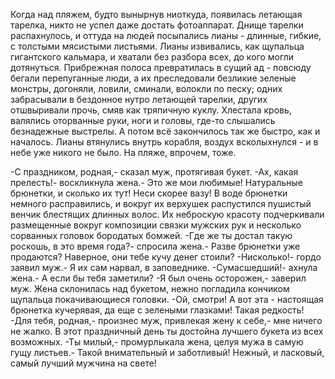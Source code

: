   Когда над пляжем, будто вынырнув ниоткуда, появилась летающая тарелка, никто не успел даже достать фотоаппарат. Днище тарелки распахнулось, и оттуда на людей посыпались лианы - длинные, гибкие, с толстыми мясистыми листьями. Лианы извивались, как щупальца гигантского кальмара, и хватали без разбора всех, до кого могли дотянуться. Прибрежная полоса превратилась в сущий ад - повсюду бегали перепуганные люди, а их преследовали безликие зеленые монстры, догоняли, ловили, сминали, волокли по песку; одних забрасывали в бездонное нутро летающей тарелки, других отшвыривали прочь, смяв как тряпичную куклу. Хлестала кровь, валялись оторванные руки, ноги и головы, где-то слышались безнадежные выстрелы. А потом всё закончилось так же быстро, как и началось. Лианы втянулись внутрь корабля, воздух всколыхнулся - и в небе уже никого не было. На пляже, впрочем, тоже.


-С праздником, родная,- сказал муж, протягивая букет.
-Ах, какая прелесть!- воскликнула жена.- Это же мои любимые! Натуральные брюнетки, и сколько их тут! Неси скорее вазу!
В воде брюнетки немного расправились, и вокруг их верхушек распустился пушистый венчик блестящих длинных волос. Их неброскую красоту подчеркивали размещенные вокруг композиции связки мужских рук и несколько сорванных головок бородатых бомжей.
-Где же ты достал такую роскошь, в это время года?- спросила жена.- Разве брюнетки уже продаются? Наверное, они тебе кучу денег стоили?
-Нисколько!- гордо заявил муж.- Я их сам нарвал, в заповеднике.
-Сумасшедший!- ахнула жена.- А если бы тебя заметили?
-Я был очень осторожен,- заверил муж.
Жена склонилась над букетом, нежно погладила кончиком щупальца покачивающиеся головки.
-Ой, смотри! А вот эта - настоящая брюнетка кучерявая, да еще с зелеными глазками! Такая редкость!
-Для тебя, родная,- произнес муж, привлекая жену к себе,- мне ничего не жалко. В этот праздничный день ты достойна лучшего букета из всех возможных.
-Ты милый,- промурлыкала жена, целуя мужа в самую гущу листьев.- Такой внимательный и заботливый! Нежный, и ласковый, самый лучший мужчина на свете!    
